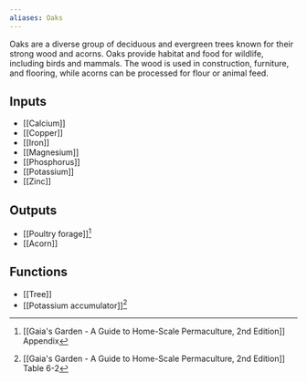 ```yaml
---
aliases: Oaks
---
```

Oaks are a diverse group of deciduous and evergreen trees known for their strong wood and acorns. Oaks provide habitat and food for wildlife, including birds and mammals. The wood is used in construction, furniture, and flooring, while acorns can be processed for flour or animal feed.

## Inputs
- [[Calcium]]
- [[Copper]]
- [[Iron]]
- [[Magnesium]]
- [[Phosphorus]]
- [[Potassium]]
- [[Zinc]]
## Outputs
- [[Poultry forage]][^1]
- [[Acorn]]
## Functions
- [[Tree]]
- [[Potassium accumulator]][^2]

[^1]: [[Gaia's Garden - A Guide to Home-Scale Permaculture, 2nd Edition]] Appendix
[^2]: [[Gaia's Garden - A Guide to Home-Scale Permaculture, 2nd Edition]] Table 6-2

